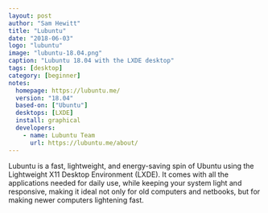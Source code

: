 ```yaml
---
layout: post
author: "Sam Hewitt"
title: "Lubuntu"
date: "2018-06-03"
logo: "lubuntu"
image: "lubuntu-18.04.png"
caption: "Lubuntu 18.04 with the LXDE desktop"
tags: [desktop]
category: [beginner]
notes:
  homepage: https://lubuntu.me/
  version: "18.04"
  based-on: ["Ubuntu"]
  desktops: [LXDE]
  install: graphical
  developers:
    - name: Lubuntu Team
      url: https://lubuntu.me/about/
---
```


Lubuntu is a fast, lightweight, and energy-saving spin of Ubuntu using the Lightweight X11 Desktop Environment (LXDE). It comes with all the applications needed for daily use, while keeping your system light and responsive, making it ideal not only for old computers and netbooks, but for making newer computers lightening fast.
